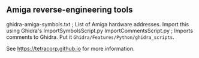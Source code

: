 ## Amiga reverse-engineering tools

ghidra-amiga-symbols.txt
; List of Amiga hardware addresses. Import this using Ghidra's ImportSymbolsScript.py
ImportCommentsScript.py
; Imports comments to Ghidra. Put it `Ghidra/Features/Python/ghidra_scripts`.

See <https://tetracorp.github.io> for more information.
